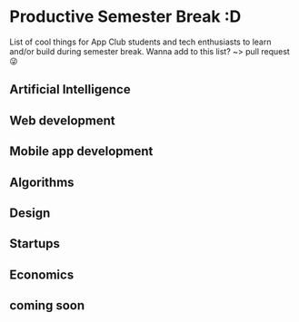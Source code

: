 # Productive Semester Break :D
List of cool things for App Club students and tech enthusiasts to learn and/or build during semester break. Wanna add to this list? ~> pull request 😜


## Artificial Intelligence 




## Web development

## Mobile app development

## Algorithms

## Design 

## Startups 

## Economics 

## coming soon

